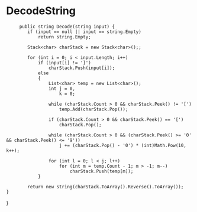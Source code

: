 # DecodeString

         public string Decode(string input) {
            if (input == null || input == string.Empty)
                return string.Empty;

            Stack<char> charStack = new Stack<char>();;

            for (int i = 0; i < input.Length; i++)
                if (input[i] != ']')
                    charStack.Push(input[i]);
                else
                {
                    List<char> temp = new List<char>();
                    int j = 0,
                        k = 0;

                    while (charStack.Count > 0 && charStack.Peek() != '[')
                        temp.Add(charStack.Pop());

                    if (charStack.Count > 0 && charStack.Peek() == '[')
                        charStack.Pop();

                    while (charStack.Count > 0 && (charStack.Peek() >= '0' && charStack.Peek() <= '9'))
                        j += (charStack.Pop() - '0') * (int)Math.Pow(10, k++);

                    for (int l = 0; l < j; l++)
                        for (int m = temp.Count - 1; m > -1; m--)
                            charStack.Push(temp[m]);
                }
            
            return new string(charStack.ToArray().Reverse().ToArray());
    }
}
